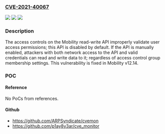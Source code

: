 ### [CVE-2021-40067](https://cve.mitre.org/cgi-bin/cvename.cgi?name=CVE-2021-40067)
![](https://img.shields.io/static/v1?label=Product&message=NetMotion%20Mobility&color=blue)
![](https://img.shields.io/static/v1?label=Version&message=n%2Fa&color=blue)
![](https://img.shields.io/static/v1?label=Vulnerability&message=Incorrect%20access%20control%20in%20Mobility%20read-write%20API&color=brighgreen)

### Description

The access controls on the Mobility read-write API improperly validate user access permissions; this API is disabled by default. If the API is manually enabled, attackers with both network access to the API and valid credentials can read and write data to it; regardless of access control group membership settings. This vulnerability is fixed in Mobility v12.14.

### POC

#### Reference
No PoCs from references.

#### Github
- https://github.com/ARPSyndicate/cvemon
- https://github.com/p1ay8y3ar/cve_monitor

